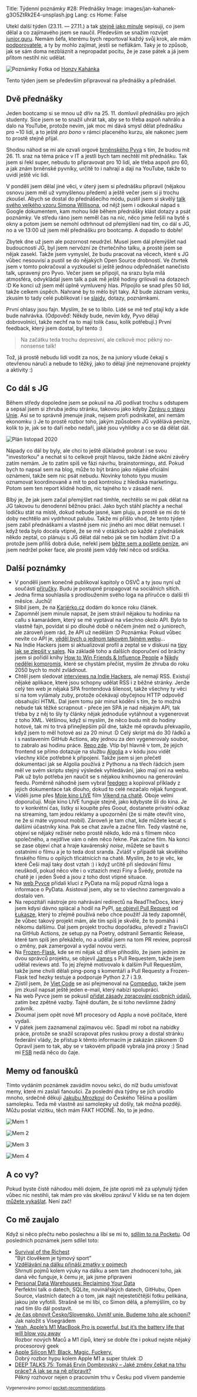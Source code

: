 Title: Týdenní poznámky #28: Přednášky
Image: images/jan-kahanek-g3O5ZtRk2E4-unsplash.jpg
Lang: cs
Home: False


Utekl další týden (23.11. — 27.11.) a tak [stejně jako minule]({filename}/2020-11-20_tydenni-poznamky-27-statni-svatek-a-dokonceni-kapitol-o-osvc.md) sepisuji, co jsem dělal a co zajímavého jsem se naučil. Především se snažím rozvíjet [junior.guru](https://junior.guru/). Nemám šéfa, kterému bych reportoval každý svůj krok, ale mám [podporovatele](https://junior.guru/donate/), a ty by mohlo zajímat, jestli se neflákám. Taky je to způsob, jak se sám doma nezbláznit a nepropadat pocitu, že je zase pátek a já jsem přitom nestihl nic udělat.

![Poznámky]({static}/images/jan-kahanek-g3O5ZtRk2E4-unsplash.jpg)
Fotka od [Honzy Kahánka](https://unsplash.com/@honza_kahanek)

Tento týden jsem se především připravoval na přednášky a přednášel.


## Dvě přednášky

Jeden bootcamp si se mnou už dřív na 25. 11. domluvil přednášku pro jejich studenty. Sice jsem se to snažil uhrát tak, aby se to třeba aspoň nahrálo a dalo na YouTube, protože nevím, jak moc mi dává smysl dělat přednášku pro ~10 lidí, a to ještě _pro bono_ v rámci placeného kurzu, ale nakonec jsem to prostě stejně přijal.

Shodou náhod se mi ale ozvali orgové [brněnského Pyva](https://pyvo.cz/brno-pyvo/2020-11/) s tím, že budou mít 26. 11. sraz na téma práce v IT a jestli bych tam nechtěl mít přednášku. Tak jsem si řekl super, nebudu to připravovat pro 10 lidí, ale třeba aspoň pro 60, a jak znám brněnské pyvníky, určitě to i nahrají a dají na YouTube, takže to uvidí ještě víc lidí.

V pondělí jsem dělal jiné věci, v úterý jsem si přednášku připravil (nějakou osnovu jsem měl už vymyšlenou předem) a ještě večer jsem si ji trochu zkoušel. Abych se dostal do přednášecího módu, pustil jsem si skvělý [talk svého velkého vzoru Simona Willisona](https://simonwillison.net/2020/Nov/14/personal-data-warehouses/), od nějž jsem i odkoukal nápad s Google dokumentem, kam mohou lidé během přednášky klást dotazy a psát poznámky. Ve středu ráno jsem neměl čas na nic, něco jsme řešili na bytě s okny a potom jsem se nemohl odtrhnout od přemýšlení nad tím, co dál s JG, no a ve 13:00 už jsem měl přednášku pro bootcamp. A dopadlo to dobře!

Zbytek dne už jsem ale pozornost neudržel. Musel jsem dál přemýšlet nad budoucností JG, byl jsem nervózní ze čtvrtečního talku, a prostě jsem se nějak zasekl. Takže jsem vymyslel, že budu pracovat na věcech, které s JG vůbec nesouvisí a pustil se do nějakých Open Source drobností. Ve čtvrtek jsem v tomto pokračoval a vyzkoušel si ještě jednou odpřednášet nanečisto talk, upravený pro Pyvo. Večer jsem se připojil, na srazu byla milá atmosféra, odvykládal jsem talk a pak mě ještě hodiny grilovali na dotazech :D Ke konci už jsem měl úplně vymluvený hlas. Připojilo se snad přes 50 lidí, takže celkem úspěch. Nahrané by to mělo být taky. Až bude záznam venku, zkusím to tady celé publikovat i se [slajdy](https://speakerdeck.com/honzajavorek/tips-and-tricks-on-how-to-get-your-first-job-in-tech), dotazy, poznámkami.

První ohlasy jsou fajn. Myslím, že se to líbilo. Lidé se mě teď ptají kdy a kde bude nahrávka. (Odpověď: Někdy bude, nevím kdy, Pyvo dělají dobrovolníci, takže nechť na to mají tolik času, kolik potřebují.) První feedback, který jsem dostal, byl tento :)

> Na začátku teda trochu depresivní, ale celkově moc pěkný no-nonsense talk!

Tož, já prostě nebudu lidi vodit za nos, že na juniory všude čekají s otevřenou náručí a nebude to těžký, jako to dělají jiné nejmenované projekty a aktivity :)


## Co dál s JG

Během středy dopoledne jsem se pokusil na JG podívat trochu s odstupem a sepsal jsem si zhruba jednu stránku, takovou jako kdyby [Zprávu o stavu Unie](https://cs.wikipedia.org/wiki/Zpr%C3%A1va_o_stavu_Unie). Asi se to správně jmenuje jinak, nejsem profi podnikatel, ani nemám ekonomku :) Je to prostě rozbor toho, jakým způsobem JG vydělává peníze, kolik to je, jak se to daří nebo nedaří, jaké jsou vyhlídky a co se dá dělat dál.

![Plán listopad 2020]({static}/images/plan-listopad-2020.png)

Nápady co dál by byly, ale chci to ještě důkladně probrat i se svou "investorkou" a nechat si to celkově projít hlavou, takže žádné akční závěry zatím nemám. Je to zatím spíš ve fázi návrhu, brainstormingu, atd. Pokud bych to napsal sem na blog, může to být bráno jako nějaké oficiální oznámení, takže sem nic psát nebudu. Novinky tohoto typu musím oznamovat koordinovaně a mít to pod kontrolou z hlediska marketingu. Potom sem ten report klidně hodím, nic tajného to v zásadě není.

Blbý je, že jak jsem začal přemýšlet nad tímhle, nechtělo se mi pak dělat na JG takovou tu denodenní běžnou práci. Jako bych stáhl plachty a nechal lodičku stát na místě, dokud nebude jasné, kam pluju, a prostě se mi do té doby nechtělo ani vydrhnout palubu. Takže mi přišlo vhod, že tento týden jsem zabil přednáškami a vlastně jsem nic jiného ani moc dělat nemusel. I když teda bylo docela vtipné, že se mě v otázkách po každé z přednášek někdo zeptal, co plánuju s JG dělat dál nebo jak se tím hodlám živit :D a protože jsem příliš dobrá duše, neřekl jsem [běžte sem a pošlete peníze](https://junior.guru/donate/), ani jsem nedržel poker face, ale prostě jsem vždy řekl něco od srdíčka.


## Další poznámky

- V pondělí jsem konečně publikoval kapitoly o OSVČ a ty jsou nyní už součástí [příručky](https://junior.guru/candidate-handbook/). Budu je postupně propagovat na sociálních sítích.
- Jedna firma souhlasila s prodloužením svého loga na příručce o další tři měsíce. Juchů!
- Slíbil jsem, že na [Kariérko.cz](https://karierko.cz/) dodám do konce roku článek.
- Zapomněl jsem minule napsat, že jsem strávil nějakou tu hodinku na callu s kamarádem, který se mě vyptával na všechno okolo API. Bylo to vlastně fajn, povídat si po dlouhé době o něčem jiném než o juniorech, ale zároveň jsem rád, že API už nedělám :D Poznámka: Pokud vůbec nevíte co API je, [věděl bych o jednom takovém fajném webu](https://cojeapi.cz/)…
- Na Indie Hackers jsem si aktualizoval profil a zeptal se v diskusi na [tipy jak se zlepšit v sales](https://www.indiehackers.com/post/resources-for-a-good-hearted-geek-to-boost-the-sales-skill-848b948313?commentId=-MMtZ0W-WtyuG_TNir4C). Na základě toho a dalších doporučení od bráchy jsem si pořídil knihy [How to Win Friends & Influence People](https://www.goodreads.com/book/show/4865.How_to_Win_Friends_and_Influence_People) a [Nikdy nedělej kompromis](https://www.goodreads.com/book/show/30357454-nikdy-ned-lej-kompromis-aneb-vyjedn-vej-tak-jako-by-ti-lo-o-ivot), které se chystám přečíst, myslím že zhruba do roku 2050 bych to mohl zvládnout.
- Chtěl jsem sledovat [interviews na Indie Hackers](https://www.indiehackers.com/interviews/), ale nemají RSS. Existují nějaké aplikace, které jsou schopny udělat RSS i z běžné stránky. Jenže celý ten web je nějaká SPA frontendová šílenost, takže všechny ty věci si na tom vylámaly zuby, protože očekávají obyčejnou HTTP odpověď obsahující HTML. Dal jsem tomu pár minut kódění s tím, že to možná nebude tak těžké scrapnout - přece jen SPA je nad nějakým API, tak třeba by z něj to šly ty články nějak jednoduše vytáhnout a vygenerovat z toho XML. Většinou, když si myslím, že něco budu mít do hodiny hotové, tak mi to trvá přinejlepším půl dne, takže mě opravdu překvapilo, když jsem to měl hotové asi za 20 minut :D Celý skript má do 30 řádků a i s nastavením GitHub Actions, aby jednou za den vygenerovaly soubor, to zabralo asi hodinu práce. [Repo zde](https://github.com/honzajavorek/ih-interviews). Vtip byl hlavně v tom, že jejich frontend se přímo dotazuje na službu [Algolia](https://www.algolia.com/) a v kódu jsou vidět všechny klíče potřebné k připojení. Takže jsem si jen přečetl dokumentaci jak se Algolia používá z Pythonu a na třech řádcích jsem měl ve svém skriptu stejný výsledek vyhledávání, jako mají oni na webu. Pak už bylo potřeba jen naučit se s nějakou knihovnou na generování feedu. Poměrně náhodně jsem vybral [feedgen](https://feedgen.kiesow.be/) a kopíroval příklady z jejich dokumentace tak dlouho, dokud to celé nezačalo nějak fungovat.
- Viděli jsme přes [Moje kino LIVE](https://mojekinolive.cz) film [Víkend na chatě](https://www.csfd.cz/film/811642-vikend-na-chate/komentare/). Oboje velmi doporučuji. Moje kino LIVE funguje stejně, jako kdybyste šli do kina. Je to v konkrétní čas, lístky si koupíte přes Goout, dostanete privátní odkaz na streaming, tam jedou reklamy a upozornění (že si máte otevřít víno, ne že si máte vypnout mobil). Zároveň je tam chat, kde můžete kecat s dalšími účastníky kina. Pak se chat zavře a začne film. Tedy vlastně ne, objeví se nějaký režisér nebo prostě někdo, kdo má s filmem něco společného, a nejdříve vám o něm něco řekne. Pak začne film. Na konci se zase objeví chat a hraje kavárenský _noise_, můžete se bavit s ostatními o filmu a je to teda dost sranda. Zvlášť v případě tak skvělého finského filmu o opilých třicátnících na chatě. Myslím, že to je věc, ke které Češi mají taky dost vztah :) i když určitě při sledování filmu neuškodí, pokud něco víte i o vztazích mezi Finy a Švédy, protože na chatě je i jeden Švéd a jsou z toho dost vtipné situace.
- Na [web Pyvce](https://pyvec.org/) přidali kluci z PyData na můj popud různá loga a informace o PyData. Asistoval jsem, aby se to všechno zamergovalo a dostalo ven.
- Na repozitáři nástroje pro nahrávání redirectů na ReadTheDocs, který jsem kdysi dávno splácal a hodil na PyPI, [se objevil Pull Request](https://github.com/honzajavorek/rtd-redirects/pull/2) od [Łukasze](https://github.com/VanDavv), který to zřejmě používá nebo chce použít! Já tedy zapomněl, že vůbec takový projekt mám, ale tím spíš je skvělé, že to pomáhá i někomu dalšímu. Dal jsem projekt trochu dopořádku, převedl z TravisCI na GitHub Actions, ze setup.py na Poetry, odstranil Semantic Release, které tam spíš jen překáželo, no a udělal jsem na tom PR review, poprosil o změny, pak zamergoval a vydal novou verzi.
- Na [Frozen-Flask](https://github.com/Frozen-Flask/Frozen-Flask/), kde se mi nějak už dříve přihodilo, že jsem jedním ze dvou správců projektu, se objevil [James](https://github.com/jayaddison) s Pull Requestem, takže jsem udělal reviews atd. To jej zřejmě motivovalo k dalším Pull Requestům, takže jsme chvíli dělali ping-pong s komentáři a Pull Requesty a Frozen-Flask teď hezky testuje a podporuje Python 2.7 i 3.9.
- Zjistil jsem, že [Viet Code](https://www.facebook.com/vietcodecz/) se asi přejmenoval na [Compeduo](https://compeduo.cz/), takže jsem jim zkusil napsat ještě jeden e-mail, který nabízí spolupráci.
- Na web Pyvce jsem se pokusil [přidat zásady zpracování osobních údajů](https://github.com/pyvec/pyvec.org/pull/188), zatím bez zpětné vazby. Tajně doufám, že si toho nevšimne žádný právník.
- Zkoumal jsem opět nové M1 procesory od Applu a nové počítače, které vydali.
- V pátek jsem zaznamenal zajímavou věc. Spadl mi robot na nabídky práce, protože se snažil scrapovat přes ruskou proxy a dostal stránku federální vlády, že přístup k těmto informacím je zakázán zákonem :D Opravil jsem to tak, aby se v takovém případě vybrala jiná proxy :) Snad mi [FSB](https://cs.wikipedia.org/wiki/Feder%C3%A1ln%C3%AD_slu%C5%BEba_bezpe%C4%8Dnosti) nedá něco do čaje.


## Memy od fanoušků

Tímto vydáním poznámek zavádím novou sekci, do níž budu umisťovat memy, které mi zaslali fanoušci. Za poslední dva týdny se jich urodilo mnoho, srdečně děkuji [Jakubu Mrozkovi](http://www.svetpatritemcoseneposerou.cz/) do Českého Těšína a posílám samolepku. Teda mě vlastně asi samolepky už došly, tak možná později. Můžu poslat vizitku, těch mám FAKT HODNĚ. No, to je jedno.

![Mem 1]({static}/images/mem01.jpg)

![Mem 2]({static}/images/mem02.jpg)

![Mem 3]({static}/images/mem03.jpg)

![Mem 4]({static}/images/mem04.jpg)


## A co vy?

Pokud byste čistě náhodou měli dojem, že jste oproti mě za uplynulý týden vůbec nic nestihli, tak mám pro vás skvělou zprávu! V klidu se na ten dojem [můžete vykašlat]({filename}/2020-06-04_neni-to-zavod.md). Není zač!


## Co mě zaujalo

Když si něco přečtu nebo poslechnu a líbí se mi to, [sdílím to na Pocketu](https://getpocket.com/@honzajavorek). Od posledních poznámek jsem sdílel toto:

- [Survival of the Richest](https://onezero.medium.com/survival-of-the-richest-9ef6cddd0cc1)<br>“Být člověkem je týmový sport”
- [Vzdělávání na dálku přináší zmatky v pojmech](https://t.co/8xs4QuaXIK?ssr=true)<br>Shrnutí pojmů kolem výuky na dálku a sem tam zhodnocení toho, jak daná věc funguje, k čemu je, jak jsme připraveni
- [Personal Data Warehouses: Reclaiming Your Data](https://simonwillison.net/2020/Nov/14/personal-data-warehouses/)<br>Perfektní talk o datech, SQLite, novinářských datech, GitHubu, Open Source, vlastních datech a o tom, jak najít nejestetičtější fotku pelikána, jakou jste vyfotili. Strašně se mi líbí, co Simon dělá, a přemýšlím, co by nad tím šlo dál postavit.
- [Je čas obnovit Česko/Slovensko. Uvnitř unie. Budeme toho ale schopni?](https://nazory.aktualne.cz/je-cas-obnovit-cesko-slovensko-uvnitr-unie-budeme-toho-ale-s/r~ffc6945029f211eb95caac1f6b220ee8/)<br>Jak naložit s Visegrádem
- [Yeah, Apple’s M1 MacBook Pro is powerful, but it’s the battery life that will blow you away](https://techcrunch.com/2020/11/17/yeah-apples-m1-macbook-pro-is-powerful-but-its-the-battery-life-that-will-blow-you-away/?guccounter=1&guce_referrer=aHR0cHM6Ly90LmNvL2ZjNTJnVHRyRDI_YW1wPTE&guce_referrer_sig=AQAAAMSo9e_nGQArO4BSNhn5i8c80YBf3cEnl7pi0EYXjL_TXt4GMQnqdim2SbzivR3FLJQdDxm1klTWVorxLCE7qzY7IOQhIO-UuWwIZLW35EpzpbMYcU9T_Rc4EY-AW9WHaD-JsZ2t_C1o3K_sWfte14U30U55CgnFznahMOlStpAg)<br>Rozbor nových Maců a M1 čipů, který se dobře čte i pokud nejste nějaký procesorový geek
- [Apple Silicon M1: Black. Magic. Fuckery.](https://www.singhkays.com/blog/apple-silicon-m1-black-magic/#is-8-gb-ram-on-x86-intelamd-the-same-as-8-gb-on-apple-silicon-m1)<br>Dobrý rozbor hypu kolem Apple M1 a super titulek :D
- [DEEP TALKS 75: Tomáš Ervín Dombrovský – Jaké změny čekat na trhu práce? A jak se na ně připravit?](https://m.youtube.com/watch?v=_Vci8EbKTVM)<br>Pěkný rozhovor nejen o pracovním trhu v Česku pod vlivem pandemie

<small>Vygenerováno pomocí <a href="https://pypi.org/project/pocket-recommendations/">pocket-recommendations</a>.</small>
